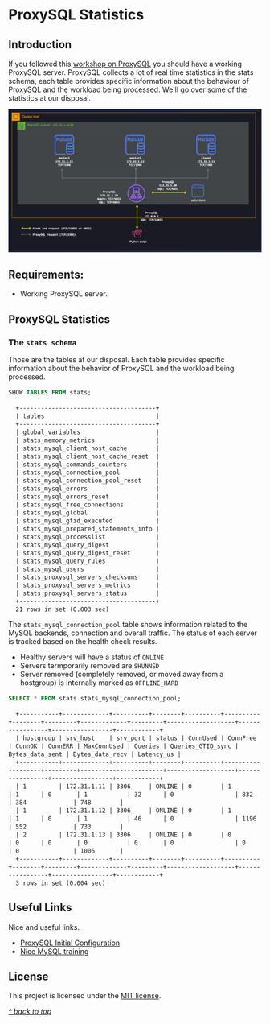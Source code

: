 ﻿# ProxySQL Statistics

## Introduction

If you followed this [workshop on ProxySQL](README.md) you should have a working ProxySQL server. ProxySQL collects a lot of real time statistics in the stats schema, each table provides specific information about the behaviour of ProxySQL and the workload being processed. We'll go over some of the statistics at our disposal.

![Architecture](images/architecture.png)  

## Requirements:

* Working ProxySQL server.

## ProxySQL Statistics

### The `stats schema`

Those are the tables at our disposal. Each table provides specific information about the behavior of ProxySQL and the workload being processed.

```sql
SHOW TABLES FROM stats;
```

      +--------------------------------------+
      | tables                               |
      +--------------------------------------+
      | global_variables                     |
      | stats_memory_metrics                 |
      | stats_mysql_client_host_cache        |
      | stats_mysql_client_host_cache_reset  |
      | stats_mysql_commands_counters        |
      | stats_mysql_connection_pool          |
      | stats_mysql_connection_pool_reset    |
      | stats_mysql_errors                   |
      | stats_mysql_errors_reset             |
      | stats_mysql_free_connections         |
      | stats_mysql_global                   |
      | stats_mysql_gtid_executed            |
      | stats_mysql_prepared_statements_info |
      | stats_mysql_processlist              |
      | stats_mysql_query_digest             |
      | stats_mysql_query_digest_reset       |
      | stats_mysql_query_rules              |
      | stats_mysql_users                    |
      | stats_proxysql_servers_checksums     |
      | stats_proxysql_servers_metrics       |
      | stats_proxysql_servers_status        |
      +--------------------------------------+
      21 rows in set (0.003 sec)


The `stats_mysql_connection_pool` table shows information related to the MySQL backends, connection and overall traffic. The status of each server is tracked based on the health check results.

* Healthy servers will have a status of `ONLINE`
* Servers termporarily removed are `SHUNNED`
* Server removed (completely removed, or moved away from a hostgroup) is internally marked as `OFFLINE_HARD`

```sql
SELECT * FROM stats.stats_mysql_connection_pool;
```

      +-----------+-------------+----------+--------+----------+----------+--------+---------+-------------+---------+-------------------+-----------------+-----------------+------------+
      | hostgroup | srv_host    | srv_port | status | ConnUsed | ConnFree | ConnOK | ConnERR | MaxConnUsed | Queries | Queries_GTID_sync | Bytes_data_sent | Bytes_data_recv | Latency_us |
      +-----------+-------------+----------+--------+----------+----------+--------+---------+-------------+---------+-------------------+-----------------+-----------------+------------+
      | 1         | 172.31.1.11 | 3306     | ONLINE | 0        | 1        | 1      | 0       | 1           | 32      | 0                 | 832             | 384             | 748        |
      | 1         | 172.31.1.12 | 3306     | ONLINE | 0        | 1        | 1      | 0       | 1           | 46      | 0                 | 1196            | 552             | 733        |
      | 2         | 172.31.1.13 | 3306     | ONLINE | 0        | 0        | 0      | 0       | 0           | 0       | 0                 | 0               | 0               | 1006       |
      +-----------+-------------+----------+--------+----------+----------+--------+---------+-------------+---------+-------------------+-----------------+-----------------+------------+
      3 rows in set (0.004 sec)







## Useful Links

Nice and useful links.

- [ProxySQL Initial Configuration](https://proxysql.com/documentation/ProxySQL-Configuration/)
- [Nice MySQL training](https://www.mysqltutorial.org/)

## License

This project is licensed under the [MIT license](LICENSE).

[*^ back to top*](#ProxySQL-on-Docker)

